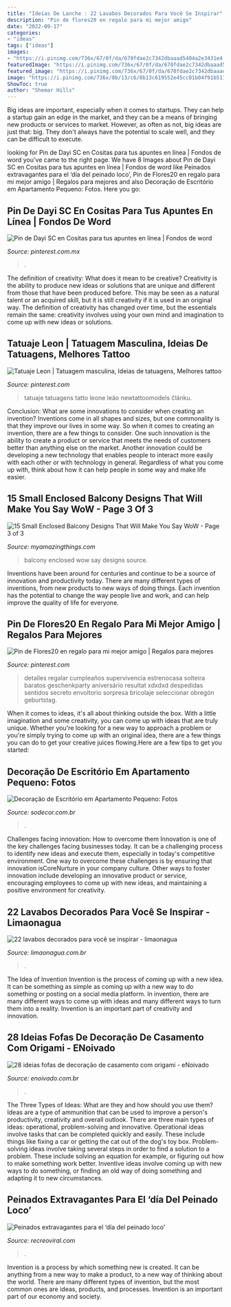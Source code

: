 ```yaml
---
title: "Ideias De Lanche : 22 Lavabos Decorados Para Você Se Inspirar"
description: "Pin de flores20 en regalo para mi mejor amigo"
date: "2022-09-17"
categories:
- "ideas"
tags: ["ideas"]
images:
- "https://i.pinimg.com/736x/67/0f/da/670fdae2c7342dbaaad5404a2e3431e4.jpg"
featuredImage: "https://i.pinimg.com/736x/67/0f/da/670fdae2c7342dbaaad5404a2e3431e4.jpg"
featured_image: "https://i.pinimg.com/736x/67/0f/da/670fdae2c7342dbaaad5404a2e3431e4.jpg"
image: "https://i.pinimg.com/736x/8b/13/c6/8b13c619552e45cc81b04f91b511e6ed.jpg"
ShowToc: true
author: "Shemar Hills"
---
```



Big ideas are important, especially when it comes to startups. They can help a startup gain an edge in the market, and they can be a means of bringing new products or services to market. However, as often as not, big ideas are just that: big. They don't always have the potential to scale well, and they can be difficult to execute.

	

		
looking for Pin de Dayi SC en Cositas para tus apuntes en línea | Fondos de word you've came to the right page. We have 8 Images about Pin de Dayi SC en Cositas para tus apuntes en línea | Fondos de word like Peinados extravagantes para el ‘día del peinado loco’, Pin de Flores20 en regalo para mi mejor amigo | Regalos para mejores and also Decoração de Escritório em Apartamento Pequeno: Fotos. Here you go:
		
    
## Pin De Dayi SC En Cositas Para Tus Apuntes En Línea | Fondos De Word

<img loading=lazy src="https://i.pinimg.com/736x/67/0f/da/670fdae2c7342dbaaad5404a2e3431e4.jpg" onerror="this.onerror=null;this.src='https://tse2.mm.bing.net/th?id=OIP.Fv79MjCbSoHxc0Lt3yGoXQHaLH&amp;pid=15.1';" alt="Pin de Dayi SC en Cositas para tus apuntes en línea | Fondos de word">

_Source: pinterest.com.mx_

>. 

	

The definition of creativity: What does it mean to be creative?
Creativity is the ability to produce new ideas or solutions that are unique and different from those that have been produced before. This may be seen as a natural talent or an acquired skill, but it is still creativity if it is used in an original way. The definition of creativity has changed over time, but the essentials remain the same: creativity involves using your own mind and imagination to come up with new ideas or solutions.

    
## Tatuaje Leon | Tatuagem Masculina, Ideias De Tatuagens, Melhores Tattoo

<img loading=lazy src="https://i.pinimg.com/736x/8b/13/c6/8b13c619552e45cc81b04f91b511e6ed.jpg" onerror="this.onerror=null;this.src='https://tse2.mm.bing.net/th?id=OIP._P9Dc30OYgv5Ody18eZ4MwHaJ3&amp;pid=15.1';" alt="Tatuaje Leon | Tatuagem masculina, Ideias de tatuagens, Melhores tattoo">

_Source: pinterest.com_

>tatuaje tatuagens tatto leone leão newtattoomodels článku. 

	

Conclusion: What are some innovations to consider when creating an invention?
Inventions come in all shapes and sizes, but one commonality is that they improve our lives in some way. So when it comes to creating an invention, there are a few things to consider. One such innovation is the ability to create a product or service that meets the needs of customers better than anything else on the market. Another innovation could be developing a new technology that enables people to interact more easily with each other or with technology in general. Regardless of what you come up with, think about how it can help people in some way and make life easier.

    
## 15 Small Enclosed Balcony Designs That Will Make You Say WoW - Page 3 Of 3

<img loading=lazy src="http://myamazingthings.com/wp-content/uploads/2017/01/balcony10.jpg" onerror="this.onerror=null;this.src='https://tse1.mm.bing.net/th?id=OIP.6h0qXNUI6PHo3vEzn9WqggHaKf&amp;pid=15.1';" alt="15 Small Enclosed Balcony Designs That Will Make You Say WoW - Page 3 of 3">

_Source: myamazingthings.com_

>balcony enclosed wow say designs source. 

	

Inventions have been around for centuries and continue to be a source of innovation and productivity today. There are many different types of inventions, from new products to new ways of doing things. Each invention has the potential to change the way people live and work, and can help improve the quality of life for everyone.

    
## Pin De Flores20 En Regalo Para Mi Mejor Amigo | Regalos Para Mejores

<img loading=lazy src="https://i.pinimg.com/736x/68/d4/19/68d4193b24c2e204151dac8dbc3a10ec.jpg" onerror="this.onerror=null;this.src='https://tse4.mm.bing.net/th?id=OIP.6Mv7jjpbeIkb2SCJiqnnyQHaJ3&amp;pid=15.1';" alt="Pin de Flores20 en regalo para mi mejor amigo | Regalos para mejores">

_Source: pinterest.com_

>detalles regalar cumpleaños supervivencia estrenocasa solteira baratos geschenkparty aniversário resultat xdxdxd despedidas sentidos secreto envoltorio sorpresa bricolaje seleccionar obregón geburtstag. 

	

When it comes to ideas, it's all about thinking outside the box. With a little imagination and some creativity, you can come up with ideas that are truly unique. Whether you're looking for a new way to approach a problem or you're simply trying to come up with an original idea, there are a few things you can do to get your creative juices flowing.Here are a few tips to get you started:

    
## Decoração De Escritório Em Apartamento Pequeno: Fotos

<img loading=lazy src="https://www.sodecor.com.br/wp-content/uploads/2016/06/Decoração-de-Escritório-em-Apartamento-Pequeno-Fotos-5.jpg" onerror="this.onerror=null;this.src='https://tse2.mm.bing.net/th?id=OIP.X-5G0sDJcRNUzc4HczPbuwHaLH&amp;pid=15.1';" alt="Decoração de Escritório em Apartamento Pequeno: Fotos">

_Source: sodecor.com.br_

>. 

	

Challenges facing innovation: How to overcome them
Innovation is one of the key challenges facing businesses today. It can be a challenging process to identify new ideas and execute them, especially in today's competitive environment. One way to overcome these challenges is by ensuring that innovation isCoreNurture in your company culture. Other ways to foster innovation include developing an innovative product or service, encouraging employees to come up with new ideas, and maintaining a positive environment for creativity.

    
## 22 Lavabos Decorados Para Você Se Inspirar - Limaonagua

<img loading=lazy src="https://www.limaonagua.com.br/wp-content/uploads/2015/05/21-lavabo-moderno.jpg" onerror="this.onerror=null;this.src='https://tse4.mm.bing.net/th?id=OIP.YW_0QBi3wyYCb1SXz2f9dAHaLH&amp;pid=15.1';" alt="22 lavabos decorados para você se inspirar - limaonagua">

_Source: limaonagua.com.br_

>. 

	

The Idea of Invention
Invention is the process of coming up with a new idea. It can be something as simple as coming up with a new way to do something or posting on a social media platform. In invention, there are many different ways to come up with ideas and many different ways to turn them into a reality. Invention is an important part of creativity and innovation.

    
## 28 Ideias Fofas De Decoração De Casamento Com Origami - ENoivado

<img loading=lazy src="https://www.enoivado.com.br/wp-content/uploads/2017/01/decoracao-de-casamento-com-origami-centro-de-mesa-9.jpg" onerror="this.onerror=null;this.src='https://tse4.mm.bing.net/th?id=OIP.ljKjDFJshfghdFmBL6CHSQHaLH&amp;pid=15.1';" alt="28 ideias fofas de decoração de casamento com origami - eNoivado">

_Source: enoivado.com.br_

>. 

	

The Three Types of Ideas: What are they and how should you use them?
Ideas are a type of ammunition that can be used to improve a person's productivity, creativity and overall outlook. There are three main types of ideas: operational, problem-solving and innovative.
Operational ideas involve tasks that can be completed quickly and easily. These include things like fixing a car or getting the cat out of the dog's toy box. Problem-solving ideas involve taking several steps in order to find a solution to a problem. These include solving an equation for example, or figuring out how to make something work better. Inventive ideas involve coming up with new ways to do something, or finding an old way of doing something and adapting it to new circumstances.

    
## Peinados Extravagantes Para El ‘día Del Peinado Loco’

<img loading=lazy src="https://www.recreoviral.com/wp-content/uploads/2016/03/Los-peinados-más-extravagantes-del-día-del-peinado-loco-13.jpg" onerror="this.onerror=null;this.src='https://tse3.mm.bing.net/th?id=OIP.YGFQN27YGIfQziiHnaNj8AHaHa&amp;pid=15.1';" alt="Peinados extravagantes para el ‘día del peinado loco’">

_Source: recreoviral.com_

>. 

	

Invention is a process by which something new is created. It can be anything from a new way to make a product, to a new way of thinking about the world. There are many different types of invention, but the most common ones are ideas, products, and processes. Invention is an important part of our economy and society.

